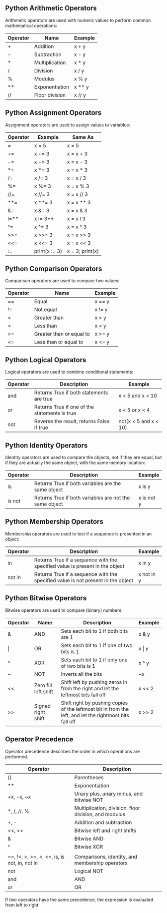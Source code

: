 ## Python Arithmetic Operators

Arithmetic operators are used with numeric values to perform common mathematical operations:

| Operator | Name           | Example  |
|----------|----------------|----------|
| +        | Addition        | x + y    |
| -        | Subtraction     | x - y    |
| *        | Multiplication  | x * y    |
| /        | Division        | x / y    |
| %        | Modulus         | x % y    |
| **       | Exponentiation  | x ** y   |
| //       | Floor division  | x // y   |



## Python Assignment Operators

Assignment operators are used to assign values to variables:

| Operator | Example        | Same As        |
|----------|----------------|----------------|
| =        | x = 5          | x = 5          |
| +=       | x += 3         | x = x + 3      |
| -=       | x -= 3         | x = x - 3      |
| *=       | x *= 3         | x = x * 3      |
| /=       | x /= 3         | x = x / 3      |
| %=       | x %= 3         | x = x % 3      |
| //=      | x //= 3        | x = x // 3     |
| **=      | x **= 3        | x = x ** 3     |
| &=       | x &= 3         | x = x & 3      |
| l=**       | x l= 3**     | x = x l 3      |
| ^=       | x ^= 3         | x = x ^ 3      |
| >>=      | x >>= 3        | x = x >> 3     |
| <<=      | x <<= 3        | x = x << 3     |
| :=       | print(x := 3)  | x = 3; print(x)|


## Python Comparison Operators

Comparison operators are used to compare two values:

| Operator | Name                        | Example  |
|----------|-----------------------------|----------|
| ==       | Equal                       | x == y   |
| !=       | Not equal                   | x != y   |
| >        | Greater than                | x > y    |
| <        | Less than                   | x < y    |
| >=       | Greater than or equal to    | x >= y   |
| <=       | Less than or equal to       | x <= y   |


## Python Logical Operators

Logical operators are used to combine conditional statements:

| Operator | Description                                    | Example                      |
|----------|------------------------------------------------|------------------------------|
| and      | Returns True if both statements are true       | x < 5 and x < 10             |
| or       | Returns True if one of the statements is true  | x < 5 or x < 4               |
| not      | Reverse the result, returns False if true      | not(x < 5 and x < 10)        |


## Python Identity Operators

Identity operators are used to compare the objects, not if they are equal, but if they are actually the same object, with the same memory location:

| Operator | Description                                        | Example       |
|----------|----------------------------------------------------|---------------|
| is       | Returns True if both variables are the same object | x is y        |
| is not   | Returns True if both variables are not the same object | x is not y    |


## Python Membership Operators

Membership operators are used to test if a sequence is presented in an object:

| Operator  | Description                                                | Example     |
|-----------|------------------------------------------------------------|-------------|
| in        | Returns True if a sequence with the specified value is present in the object | x in y     |
| not in    | Returns True if a sequence with the specified value is not present in the object | x not in y |


## Python Bitwise Operators

Bitwise operators are used to compare (binary) numbers:

| Operator | Name | Description                                                                 | Example   |
|----------|------|-----------------------------------------------------------------------------|-----------|
| &        | AND  | Sets each bit to 1 if both bits are 1                                      | x & y     |
| \|       | OR   | Sets each bit to 1 if one of two bits is 1                                 | x \| y    |
| ^        | XOR  | Sets each bit to 1 if only one of two bits is 1                            | x ^ y     |
| ~        | NOT  | Inverts all the bits                                                        | ~x        |
| <<       | Zero fill left shift | Shift left by pushing zeros in from the right and let the leftmost bits fall off | x << 2    |
| >>       | Signed right shift | Shift right by pushing copies of the leftmost bit in from the left, and let the rightmost bits fall off | x >> 2    |


## Operator Precedence

Operator precedence describes the order in which operations are performed.

| Operator                                             | Description                                                          |
|------------------------------------------------------|----------------------------------------------------------------------|
| ()                                                   | Parentheses                                                         |
| **                                                   | Exponentiation                                                      |
| +x, -x, ~x                                          | Unary plus, unary minus, and bitwise NOT                           |
| *, /, //, %                                         | Multiplication, division, floor division, and modulus               |
| +, -                                                | Addition and subtraction                                            |
| <<, >>                                              | Bitwise left and right shifts                                       |
| &                                                    | Bitwise AND                                                        |
| ^                                                    | Bitwise XOR                                                        |
| |                                                    | Bitwise OR                                                         |
| ==, !=, >, >=, <, <=, is, is not, in, not in      | Comparisons, identity, and membership operators                     |
| not                                                  | Logical NOT                                                        |
| and                                                  | AND                                                                |
| or                                                   | OR                                                                 |


If two operators have the same precedence, the expression is evaluated from left to right




